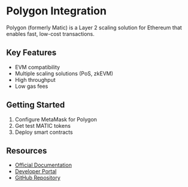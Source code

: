 # Polygon Integration

Polygon (formerly Matic) is a Layer 2 scaling solution for Ethereum that enables fast, low-cost transactions.

## Key Features
- EVM compatibility
- Multiple scaling solutions (PoS, zkEVM)
- High throughput
- Low gas fees

## Getting Started
1. Configure MetaMask for Polygon
2. Get test MATIC tokens
3. Deploy smart contracts

## Resources
- [Official Documentation](https://polygon.technology/developers)
- [Developer Portal](https://polygon.technology/developers)
- [GitHub Repository](https://github.com/maticnetwork)